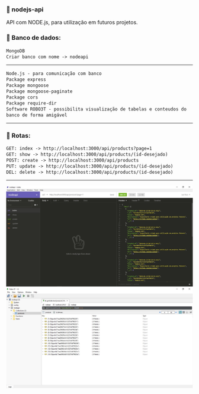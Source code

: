 ### 🔨 nodejs-api 
API com NODE.js,  para utilização em futuros projetos.


### 💾 Banco de dados:  
    MongoDB
    Criar banco com nome -> nodeapi
  ------------------------------  
    
    Node.js - para comunicação com banco
    Package express
    Package mongoose
    Package mongoose-paginate
    Package cors
    Package require-dir
    Software ROBO3T - possibilita visualização de tabelas e conteudos do banco de forma amigável
   
---------------------------------

### 🔀 Rotas:

    GET: index -> http://localhost:3000/api/products?page=1
    GET: show -> http://localhost:3000/api/products/(id-desejado)
    POST: create -> http://localhost:3000/api/products
    PUT: update -> http://localhost:3000/api/products/(id-desejado)
    DEL: delete -> http://localhost:3000/api/products/(id-desejado)
    
---------------------------------

<p align="center">
<img src=".github/Insomnia.jpg" width="800"/>
<img src=".github/Robo3T.jpg" width="800"/>

